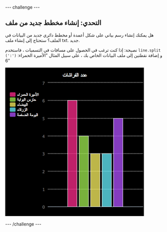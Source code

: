 --- challenge ---

## التحدي: إنشاء مخطط جديد من ملف

هل يمكنك إنشاء رسم بياني على شكل أعمدة أو مخطط دائري جديد من البيانات في الملف؟ ستحتاج إلى إنشاء ملف txt. جديد.

نصيحة: إذا كنت ترغب في الحصول على مسافات في التسميات ، فاستخدم `line.split (':')` و إضافة نقطتين إلى ملف البيانات الخاص بك ، على سبيل المثال "الأميرة الحمراء: 6"

![لقطة الشاشة](images/pets-butterflies.png)

--- /challenge ---
